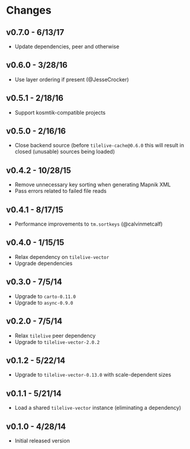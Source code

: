# Changes

## v0.7.0 - 6/13/17

* Update dependencies, peer and otherwise

## v0.6.0 - 3/28/16

* Use layer ordering if present (@JesseCrocker)

## v0.5.1 - 2/18/16

* Support kosmtik-compatible projects

## v0.5.0 - 2/16/16

* Close backend source (before `tilelive-cache@0.6.0` this will result in closed
  (unusable) sources being loaded)

## v0.4.2 - 10/28/15

* Remove unnecessary key sorting when generating Mapnik XML
* Pass errors related to failed file reads

## v0.4.1 - 8/17/15

* Performance improvements to `tm.sortkeys` (@calvinmetcalf)

## v0.4.0 - 1/15/15

* Relax dependency on `tilelive-vector`
* Upgrade dependencies

## v0.3.0 - 7/5/14

* Upgrade to `carto-0.11.0`
* Upgrade to `async-0.9.0`

## v0.2.0 - 7/5/14

* Relax `tilelive` peer dependency
* Upgrade to `tilelive-vector-2.0.2`

## v0.1.2 - 5/22/14

* Upgrade to `tilelive-vector-0.13.0` with scale-dependent sizes

## v0.1.1 - 5/21/14

* Load a shared `tilelive-vector` instance (eliminating a dependency)

## v0.1.0 - 4/28/14

* Initial released version
